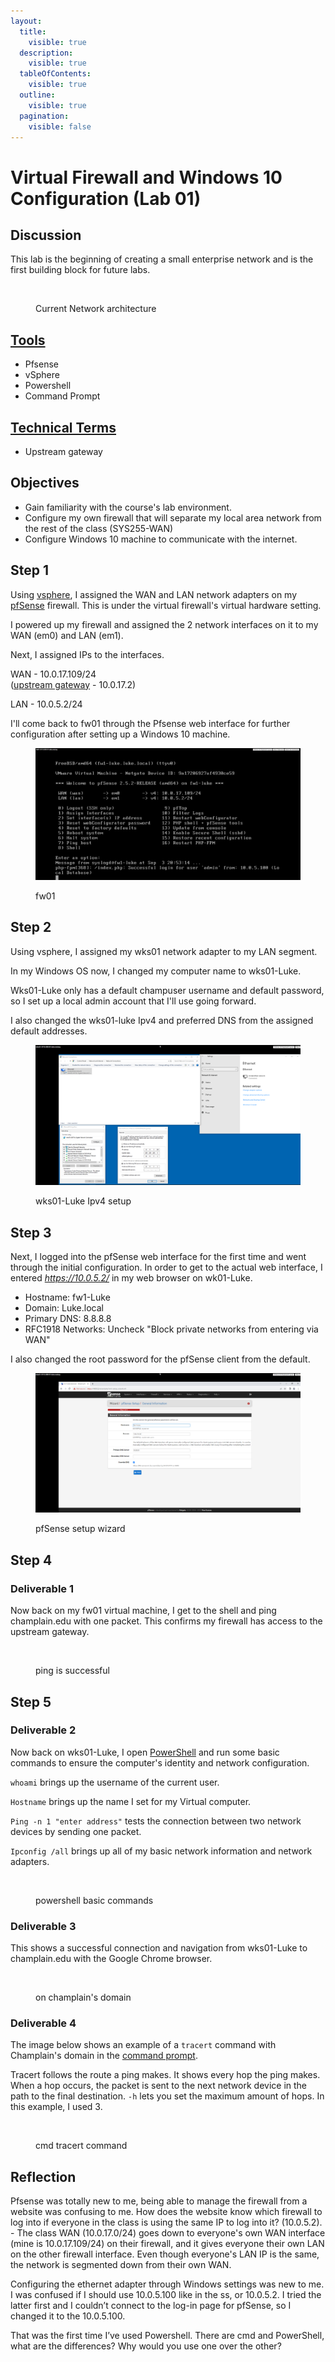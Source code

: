 ```yaml
---
layout:
  title:
    visible: true
  description:
    visible: true
  tableOfContents:
    visible: true
  outline:
    visible: true
  pagination:
    visible: false
---
```


# Virtual Firewall and Windows 10 Configuration (Lab 01)

## Discussion

This lab is the beginning of creating a small enterprise network and is the first building block for future labs.

<figure><img src="https://lh3.googleusercontent.com/zySwo7CDBqvF41G3ee3ZC5oWYIXvwQwdGVQ_ARLnEzfRPqhiR6XmunwhDO_3bMxRrlf7mWe_elEVFjiYpFhFmQc9l4HeaQBMDx3g8rzetbjZkW__czpys0zJz8HnH7PnkyLPnJ-S4pkyGExKmN-i3Q" alt=""><figcaption><p>Current Network architecture </p></figcaption></figure>

## [Tools](../tools.md)

* Pfsense
* vSphere&#x20;
* Powershell&#x20;
* Command Prompt

## [Technical Terms](../technical-terms.md)&#x20;

* Upstream gateway&#x20;

## Objectives

* Gain familiarity with the course's lab environment.&#x20;
* Configure my own firewall that will separate my local area network from the rest of the class (SYS255-WAN)&#x20;
* Configure Windows 10 machine to communicate with the internet.

## Step 1&#x20;

Using [vsphere](../tools.md#vsphere), I assigned the WAN and LAN network adapters on my [pfSense](../tools.md#pfsense) firewall. This is under the virtual firewall's virtual hardware setting.

I powered up my firewall and assigned the 2 network interfaces on it to my WAN (em0) and LAN (em1).&#x20;

Next, I assigned IPs to the interfaces.&#x20;

WAN - 10.0.17.109/24\
([upstream gateway](../technical-terms.md#upstream-gateway) - 10.0.17.2)

LAN - 10.0.5.2/24 &#x20;

I'll come back to fw01 through the Pfsense web interface for further configuration after setting up a Windows 10 machine.

<figure><img src="../../.gitbook/assets/image (2) (1) (1) (1) (1) (1) (1) (1) (1) (1) (1) (1).png" alt=""><figcaption><p>fw01</p></figcaption></figure>

## Step 2&#x20;

Using vsphere, I assigned my wks01 network adapter to my LAN segment.&#x20;

In my Windows OS now, I changed my computer name to wks01-Luke.&#x20;

Wks01-Luke only has a default champuser username and default password, so I set up a local admin account that I'll use going forward.  &#x20;

I also changed the wks01-luke Ipv4 and preferred DNS from the assigned default addresses.

<figure><img src="../../.gitbook/assets/image (1) (1) (1) (1) (1) (1) (1) (1) (1) (1) (1) (1) (1) (1) (1).png" alt=""><figcaption><p>wks01-Luke Ipv4 setup</p></figcaption></figure>

## Step 3 &#x20;

Next, I logged into the pfSense web interface for the first time and went through the initial configuration. In order to get to the actual web interface, I entered _https://10.0.5.2/_ in my web browser on wk01-Luke.

* Hostname: fw1-Luke
* Domain: Luke.local
* Primary DNS: 8.8.8.8
* RFC1918 Networks:  Uncheck "Block private networks from entering via WAN"

I also changed the root password for the pfSense client from the default.

<figure><img src="../../.gitbook/assets/image (2) (1) (1) (1) (1) (1) (1) (1) (1) (1) (1) (1) (1).png" alt=""><figcaption><p>pfSense setup wizard</p></figcaption></figure>

## Step 4

### Deliverable 1

Now back on my fw01 virtual machine, I get to the shell and ping champlain.edu with one packet. This confirms my firewall has access to the upstream gateway.

<figure><img src="https://lh3.googleusercontent.com/b8FHHslTZzOIH8xSoWE63A9pCgvAz1xgmu0B8WE8fgTavFAzU8zZ-lZHXHVpvsrhSKeP3izk40jdJIZMlV88Tdvy8yE7oaZxOh7NvozApo1ioXihc0jCHfdAdSoJCq995W8HEaooPvBpp5NJ7kobek4" alt=""><figcaption><p>ping is successful</p></figcaption></figure>

## Step 5&#x20;

### Deliverable 2&#x20;

Now back on wks01-Luke, I open [PowerShell](../tools.md#powershell) and run some basic commands to ensure the computer's identity and network configuration.&#x20;

`whoami` brings up the username of the current user.&#x20;

`Hostname` brings up the name I set for my Virtual computer.&#x20;

`Ping -n 1 "enter address"` tests the connection between two network devices by sending one packet.

`Ipconfig /all` brings up all of my basic network information and network adapters.

<figure><img src="https://lh5.googleusercontent.com/Uexvg453jrmJGaoG56SwPMwPaBR18ktgs7V_ncHTirxYG65BXEFqaSRZDyTdZqbvDt1b7DHxRmH6xZFVu4Y57cAiIAYGofMdhp-yYcya0Jie0ofIEic5lPY8dBAR9qu5_TK2NjHe8TQ4e2zW3957-oQ" alt=""><figcaption><p>powershell basic commands </p></figcaption></figure>

### Deliverable 3 &#x20;

This shows a successful connection and navigation from wks01-Luke to champlain.edu with the Google Chrome browser.&#x20;

<figure><img src="https://lh6.googleusercontent.com/eB0zjvfuV-NsaCJu4vRojFPtuxyD_2d03QxeSjBKpvWc9Zfmh53CupQwoywbPWYSubCneSVdmYkqA1RqFpfS0cTWw01Kx4MFSBoQiuTNyA0lRt33D4LRexbBxdyTe88DpmnquxUwdJSxnZ8t9JQMBbc" alt=""><figcaption><p>on champlain's domain</p></figcaption></figure>

### Deliverable 4 &#x20;

The image below shows an example of a `tracert` command with Champlain's domain in the [command prompt](../tools.md#command-prompt).&#x20;

Tracert follows the route a ping makes. It shows every hop the ping makes. When a hop occurs, the packet is sent to the next network device in the path to the final destination. `-h` lets you set the maximum amount of hops. In this example, I used 3.&#x20;

<figure><img src="https://lh5.googleusercontent.com/aVgxDguZ_sZU1ypW84vq_WQt8uJr3BtTxK0Q9NN3EbXrEZQUAF6_D1i21ZOM5L8i1pb5bAi0VosA_-YVTDQlfz6JKPgI6haBGUZ4i92a04VsaHiZgICi_mPQ3agLfrhexEsKD5n9_R9oFzPMF9ng4QI" alt=""><figcaption><p>cmd tracert command</p></figcaption></figure>

## Reflection &#x20;

Pfsense was totally new to me, being able to manage the firewall from a website was confusing to me. How does the website know which firewall to log into if everyone in the class is using the same IP to log into it? (10.0.5.2).  - The class WAN (10.0.17.0/24) goes down to everyone's own WAN interface (mine is 10.0.17.109/24) on their firewall, and it gives everyone their own LAN on the other firewall interface. Even though everyone's LAN IP is the same, the network is segmented down from their own WAN.

Configuring the ethernet adapter through Windows settings was new to me. I was confused if I should use 10.0.5.100 like in the ss, or 10.0.5.2. I tried the latter first and I couldn’t connect to the log-in page for pfSense, so I changed it to the 10.0.5.100. &#x20;

That was the first time I’ve used Powershell. There are cmd and PowerShell, what are the differences? Why would you use one over the other?
